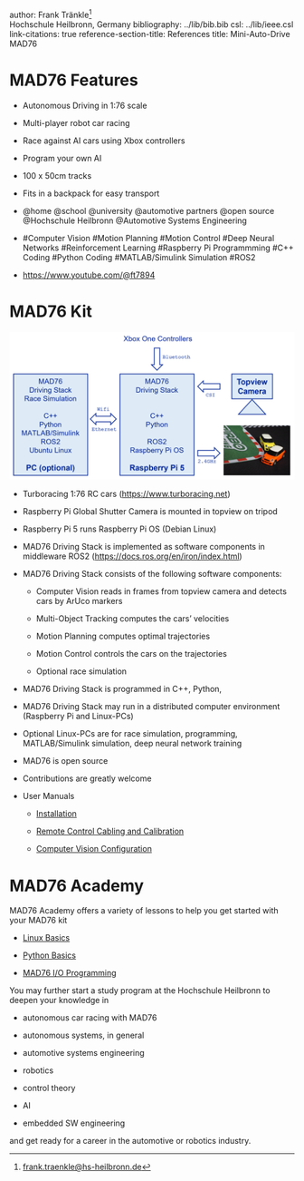 author: Frank Tränkle[^1]  
Hochschule Heilbronn, Germany
bibliography: ../lib/bib.bib
csl: ../lib/ieee.csl
link-citations: true
reference-section-title: References
title: Mini-Auto-Drive MAD76

MAD76 Features
==============

-   Autonomous Driving in 1:76 scale

-   Multi-player robot car racing

-   Race against AI cars using Xbox controllers

-   Program your own AI

-   100 x 50cm tracks

-   Fits in a backpack for easy transport

-   @home @school @university @automotive partners @open source
    @Hochschule Heilbronn @Automotive Systems Engineering

-   \#Computer Vision \#Motion Planning \#Motion Control \#Deep Neural
    Networks \#Reinforcement Learning \#Raspberry Pi Programmming \#C++
    Coding \#Python Coding \#MATLAB/Simulink Simulation \#ROS2

-   <https://www.youtube.com/@ft7894>

MAD76 Kit
=========

![image](mad76.png)

-   Turboracing 1:76 RC cars (<https://www.turboracing.net>)

-   Raspberry Pi Global Shutter Camera is mounted in topview on tripod

-   Raspberry Pi 5 runs Raspberry Pi OS (Debian Linux)

-   MAD76 Driving Stack is implemented as software components in
    middleware ROS2 (<https://docs.ros.org/en/iron/index.html>)

-   MAD76 Driving Stack consists of the following software components:

    -   Computer Vision reads in frames from topview camera and detects
        cars by ArUco markers

    -   Multi-Object Tracking computes the cars’ velocities

    -   Motion Planning computes optimal trajectories

    -   Motion Control controls the cars on the trajectories

    -   Optional race simulation

-   MAD76 Driving Stack is programmed in C++, Python,

-   MAD76 Driving Stack may run in a distributed computer environment
    (Raspberry Pi and Linux-PCs)

-   Optional Linux-PCs are for race simulation, programming,
    MATLAB/Simulink simulation, deep neural network training

-   MAD76 is open source

-   Contributions are greatly welcome

-   User Manuals

    -   [Installation](doc/install/install.md)

    -   [Remote Control Cabling and
        Calibration](doc/remotecontrol/remotecontrol.md)

    -   [Computer Vision Configuration](doc/vision/vision.md)

MAD76 Academy
=============

MAD76 Academy offers a variety of lessons to help you get started with
your MAD76 kit

-   [Linux Basics](doc/teachlinux/teachlinux.md)

-   [Python Basics](doc/teachpython/teachpython.md)

-   [MAD76 I/O Programming](doc/teachmad76io/teachmad76io.md)

You may further start a study program at the Hochschule Heilbronn to
deepen your knowledge in

-   autonomous car racing with MAD76

-   autonomous systems, in general

-   automotive systems engineering

-   robotics

-   control theory

-   AI

-   embedded SW engineering

and get ready for a career in the automotive or robotics industry.

[^1]: frank.traenkle@hs-heilbronn.de
